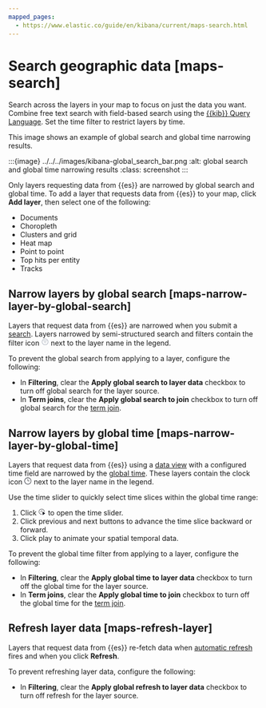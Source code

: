 ```yaml
---
mapped_pages:
  - https://www.elastic.co/guide/en/kibana/current/maps-search.html
---
```


# Search geographic data [maps-search]

Search across the layers in your map to focus on just the data you want. Combine free text search with field-based search using the [{{kib}} Query Language](../../query-filter/languages/kql.md). Set the time filter to restrict layers by time.

This image shows an example of global search and global time narrowing results.

:::{image} ../../../images/kibana-global_search_bar.png
:alt: global search and global time narrowing results
:class: screenshot
:::

Only layers requesting data from {{es}} are narrowed by global search and global time. To add a layer that requests data from {{es}} to your map, click **Add layer**, then select one of the following:

* Documents
* Choropleth
* Clusters and grid
* Heat map
* Point to point
* Top hits per entity
* Tracks


## Narrow layers by global search [maps-narrow-layer-by-global-search]

Layers that request data from {{es}} are narrowed when you submit a [search](../../overview/kibana-quickstart.md#kibana-concepts-searching-your-data). Layers narrowed by semi-structured search and filters contain the filter icon ![filter icon](../../../images/kibana-filter_icon.png "") next to the layer name in the legend.

To prevent the global search from applying to a layer, configure the following:

* In **Filtering**, clear the **Apply global search to layer data** checkbox to turn off global search for the layer source.
* In **Term joins**, clear the **Apply global search to join** checkbox to turn off global search for the [term join](terms-join.md).


## Narrow layers by global time [maps-narrow-layer-by-global-time]

Layers that request data from {{es}} using a [data view](../../find-and-organize/data-views.md) with a configured time field are narrowed by the [global time](../../query-filter/filtering.md). These layers contain the clock icon ![clock icon](../../../images/kibana-clock_icon.png "") next to the layer name in the legend.

Use the time slider to quickly select time slices within the global time range:

1. Click ![timeslider icon](../../../images/kibana-timeslider_toggle_icon.png "") to open the time slider.
2. Click previous and next buttons to advance the time slice backward or forward.
3. Click play to animate your spatial temporal data.

To prevent the global time filter from applying to a layer, configure the following:

* In **Filtering**, clear the **Apply global time to layer data** checkbox to turn off the global time for the layer source.
* In **Term joins**, clear the **Apply global time to join** checkbox to turn off the global time for the [term join](terms-join.md).


## Refresh layer data [maps-refresh-layer]

Layers that request data from {{es}} re-fetch data when [automatic refresh](../../query-filter/filtering.md) fires and when you click **Refresh**.

To prevent refreshing layer data, configure the following:

* In **Filtering**, clear the **Apply global refresh to layer data** checkbox to turn off refresh for the layer source.




